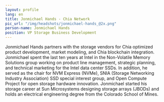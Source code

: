 ```yaml
---
layout: profile
lang: en
title: Jonmichael Hands - Chia Network
pic_url: "/img/headshots/jonmichael-hands_@2x.png"
person-name: Jonmichael Hands
position: VP Storage Business Development
---
```


Jonmichael Hands partners with the storage vendors for Chia optimized product development, market modeling, and Chia blockchain integration. Jonmichael spent the last ten years at Intel in the Non-Volatile Memory Solutions group working on product line management, strategic planning, and technical marketing for the Intel data center SSDs. In addition, he served as the chair for NVM Express (NVMe), SNIA (Storage Networking Industry Association) SSD special interest group, and Open Compute Project for open storage hardware innovation. Jonmichael started his storage career at Sun Microsystems designing storage arrays (JBODs) and holds an electrical engineering degree from the Colorado School of Mines.